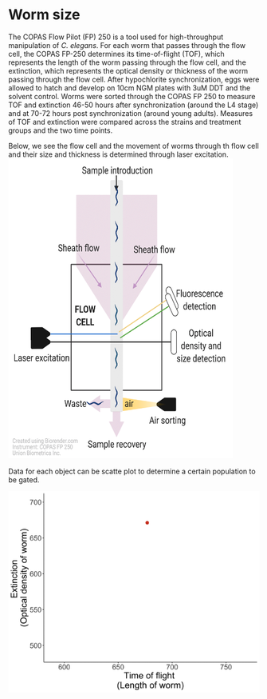 # Worm size

The COPAS Flow Pilot (FP) 250 is a tool used for high-throughput manipulation of *C. elegans*. For each worm that passes through the flow cell, the COPAS FP-250 determines its time-of-flight (TOF), which represents the length of the worm passing through the flow cell, and the extinction, which represents the optical density or thickness of the worm passing through the flow cell. After hypochlorite synchronization, eggs were allowed to hatch and develop on 10cm NGM plates with 3uM DDT and the solvent control. Worms were sorted through the COPAS FP 250 to measure TOF and extinction 46-50 hours after synchronization (around the L4 stage) and at 70-72 hours post synchronization (around young adults). Measures of TOF and extinction were compared across the strains and treatment groups and the two time points. 


Below, we see the flow cell and the movement of worms through th flow cell and their size and thickness is determined through laser excitation.
<img src = "https://github.com/vrindakalia/DDT_tau_Celegans/blob/main/worm_size/figures/flow_cell_wm.gif" width = "450" height = "600">

Data for each object can be scatte plot to determine a certain population to be gated.

<img src = "https://github.com/vrindakalia/DDT_tau_Celegans/blob/main/worm_size/figures/copas_run.gif">


